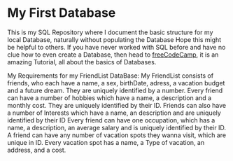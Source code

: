 # My First Database 
This is my SQL Repository where I document the basic structure for my local Database, naturally without populating the Database
Hope this might be helpful to others.
If you have never worked with SQL before and have no clue how to even create a Database, then head to [freeCodeCamp](https://youtu.be/HXV3zeQKqGY), it is an amazing Tutorial, all about the basics of Databases. 

My Requirements for my FriendList DataBase:
My FriendList consists of friends, who each have a name, a sex, birthDate, adress, a vacation budget and a future dream. They are uniquely identified by a number.
Every friend can have a number of hobbies which have a name, a description and a monthly cost. They are uniquely identified by their ID.
Friends can also have a number of Interests which have a name, an description and are uniquely identified by their ID
Every friend can have one occupation, which has a name, a description, an average salary and is uniquely identified by their ID.
A friend can have any number of vacation spots they wanna visit, which are unique in ID. Every vacation spot has a name, a Type of vacation, an address, and a cost.